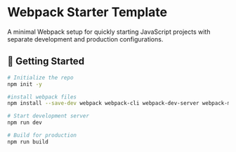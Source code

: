 # Webpack Starter Template

A minimal Webpack setup for quickly starting JavaScript projects with separate development and production configurations.

## 🚀 Getting Started

```bash
# Initialize the repo
npm init -y

#install webpack files
npm install --save-dev webpack webpack-cli webpack-dev-server webpack-merge html-webpack-plugin css-loader style-loader html-loader

# Start development server
npm run dev

# Build for production
npm run build
